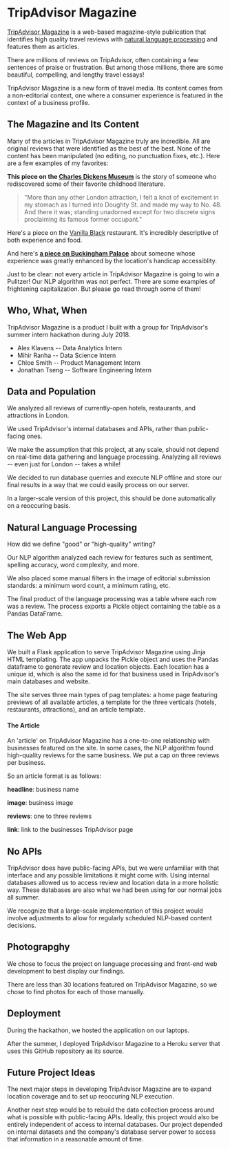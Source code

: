 # TripAdvisor Magazine

[TripAdvisor Magazine](https://tripadvisor-magazine.herokuapp.com) is a web-based magazine-style publication that identifies high quality travel reviews with [natural language processing](https://en.wikipedia.org/wiki/Natural_language_processing) and features them as articles.

There are millions of reviews on TripAdvisor, often containing a few sentences of praise or frustration. But among those millions, there are some beautiful, compelling, and lengthy travel essays!

TripAdvisor Magazine is a new form of travel media. Its content comes from a non-editorial context, one where a consumer experience is featured in the context of a business profile.

## The Magazine and Its Content

Many of the articles in TripAdvisor Magazine truly are incredible. All are original reviews that were identified as the best of the best. None of the content has been manipulated (no editing, no punctuation fixes, etc.). Here are a few examples of my favorites:

__This piece on the [Charles Dickens Museum](https://tripadvisor-magazine.herokuapp.com/article/188889)__ is the story of someone who rediscovered some of their favorite childhood literature.
> "More than any other London attraction, I felt a knot of excitement in my stomach as I turned into Doughty St. and made my way to No. 48. And there it was; standing unadorned except for two discrete signs proclaiming its famous former occupant."

Here's a piece on the [Vanilla Black](https://tripadvisor-magazine.herokuapp.com/article/1215838) restaurant. It's incredibly descriptive of both experience and food.

And here's __[a piece on Buckingham Palace](https://tripadvisor-magazine.herokuapp.com/article/187549)__ about someone whose experience was greatly enhanced by the location's handicap accessiblity.

Just to be clear: not every article in TripAdvisor Magazine is going to win a Pulitzer! Our NLP algorithm was not perfect. There are some examples of frightening capitalization. But please go read through some of them!

## Who, What, When

TripAdvisor Magazine is a product I built with a group for TripAdvisor's
summer intern hackathon during July 2018.

* Alex Klavens -- Data Analytics Intern
* Mihir Ranha -- Data Science Intern
* Chloe Smith -- Product Management Intern
* Jonathan Tseng -- Software Engineering Intern

## Data and Population

We analyzed all reviews of currently-open hotels, restaurants, and attractions in London.

We used TripAdvisor's internal databases and APIs, rather than public-facing ones.

We make the assumption that this project, at any scale, should not depend on real-time data gathering and language processing. Analyzing all reviews -- even just for London -- takes a while!

We decided to run database querries and execute NLP offline and store our final results in a way that we could easily process on our server.

In a larger-scale version of this project, this should be done automatically on a reoccuring basis.

## Natural Language Processing

How did we define "good" or "high-quality" writing?

Our NLP algorithm analyzed each review for features such as sentiment, spelling accuracy, word complexity, and more.

We also placed some manual filters in the image of editorial submission standards: a minimum word count, a minimum rating, etc.

The final product of the language processing was a table where each row was a review. The process exports a Pickle object containing the table as a Pandas DataFrame.

## The Web App

We built a Flask application to serve TripAdvisor Magazine using Jinja HTML templating. The app unpacks the Pickle object and uses the Pandas dataframe to generate review and location objects. Each location has a unique id, which is also the same id for that business used in TripAdvisor's main databases and website.

The site serves three main types of pag templates: a home page featuring previews of all available articles, a template for the three verticals (hotels, restaurants, attractions), and an article template.

#### The Article

An 'article' on TripAdvisor Magazine has a one-to-one relationship with businesses featured on the site. In some cases, the NLP algorithm found high-quality reviews for the same business. We put a cap on three reviews per business.

So an article format is as follows:

__headline__: business name

__image__: business image

__reviews__: one to three reviews

__link__: link to the businesses TripAdvisor page

## No APIs

TripAdvisor does have public-facing APIs, but we were unfamiliar with that interface and any possible limitations it might come with. Using internal databases allowed us to access review and location data in a more holistic way. These databases are also what we had been using for our normal jobs all summer.

We recognize that a large-scale implementation of this project would involve adjustments to allow for regularly scheduled NLP-based content decisions.

## Photograpghy

We chose to focus the project on language processing and front-end web development to best display our findings.

There are less than 30 locations featured on TripAdvisor Magazine, so we chose to find photos for each of those manually.

## Deployment

During the hackathon, we hosted the application on our laptops. 

After the summer, I deployed TripAdvisor Magazine to a Heroku server that uses this GitHub repository as its source.

## Future Project Ideas

The next major steps in developing TripAdvisor Magazine are to expand location coverage and to set up reoccuring NLP execution.

Another next step would be to rebuild the data collection process around what is possible with public-facing APIs.
Ideally, this project would also be entirely independent of access to internal databases. Our project depended on internal datasets and the company's database server power to access that information in a reasonable amount of time. 
